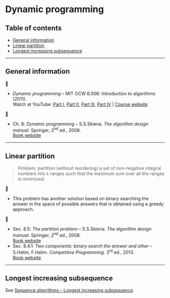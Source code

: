 # Dynamic programming

## Table of contents

* [General information](#general-information)
* [Linear partition](#linear-partition)
* [Longest increasing subsequence](#longest-increasing-subsequence)

---

## General information

:movie_camera:

* *Dynamic programming* &ndash; MIT OCW 6.006: Introduction to algorithms (2011).\
Watch at YouTube: [Part I](https://www.youtube.com/watch?v=OQ5jsbhAv_M),
[Part II](https://www.youtube.com/watch?v=ENyox7kNKeY),
[Part III](https://www.youtube.com/watch?v=ocZMDMZwhCY),
[Part IV](https://www.youtube.com/watch?v=tp4_UXaVyx8) |
[Course website](https://ocw.mit.edu/courses/electrical-engineering-and-computer-science/6-006-introduction-to-algorithms-fall-2011/index.htm)

:book:

* Ch. 8: *Dynamic programming* &ndash; S.S.Skiena. *The algorithm design manual*. Springer, 2<sup>nd</sup> ed., 2008.\
[Book website](http://www.algorist.com/)

---

## Linear partition

> Problem: partition (without reordering) a set of non-negative integral numbers into `k` ranges such that the maximum sum over all the ranges is minimized.

:memo:

* This problem has another solution based on binary searching the answer in the space of possible answers that is obtained using a greedy approach.

:book:

* Sec. 8.5: *The partition problem* &ndash; S.S.Skiena. *The algorithm design manual*. Springer, 2<sup>nd</sup> ed., 2008.\
[Book website](http://www.algorist.com/)
* Sec. 8.4.1: *Two components: binary search the answer and other* &ndash; S.Halim, F.Halim. *Competitive Programming*. 3<sup>rd</sup> ed., 2013.\
[Book website](https://cpbook.net/)

---

## Longest increasing subsequence

See [Sequence algorithms &ndash; Longest increasing subsequence](sequence_algorithms.md#longest-increasing-subsequence).


<!--
Maximum square in bool matrix:

* D.Gries. *A note on a standard strategy for developing loop invariants and loops*. Science of computer programming *2*, [207](https://dx.doi.org/10.1016/0167-6423(83)90015-1) (1982).\
[Full text](https://core.ac.uk/download/pdf/82596333.pdf)

https://dl.acm.org/citation.cfm?id=800754
 -->
